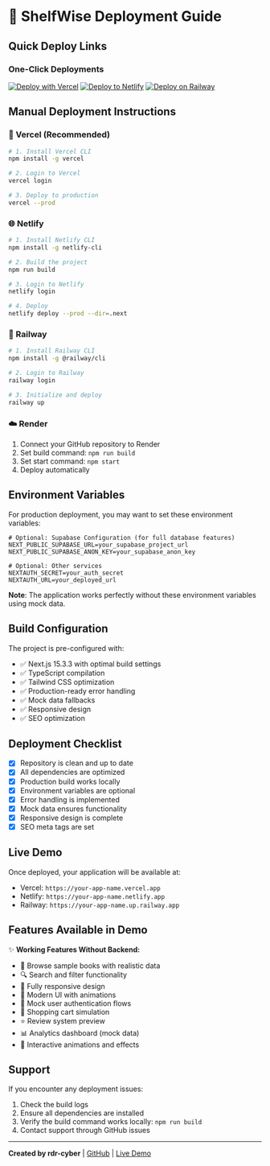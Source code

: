 # 🚀 ShelfWise Deployment Guide

## Quick Deploy Links

### One-Click Deployments
[![Deploy with Vercel](https://vercel.com/button)](https://vercel.com/new/clone?repository-url=https%3A%2F%2Fgithub.com%2Frdr-cyber%2FBook_Store_Management)
[![Deploy to Netlify](https://www.netlify.com/img/deploy/button.svg)](https://app.netlify.com/start/deploy?repository=https://github.com/rdr-cyber/Book_Store_Management)
[![Deploy on Railway](https://railway.app/button.svg)](https://railway.app/new/template/PRlrCE?referralCode=alphasec)

## Manual Deployment Instructions

### 🎯 Vercel (Recommended)
```bash
# 1. Install Vercel CLI
npm install -g vercel

# 2. Login to Vercel
vercel login

# 3. Deploy to production
vercel --prod
```

### 🌐 Netlify
```bash
# 1. Install Netlify CLI
npm install -g netlify-cli

# 2. Build the project
npm run build

# 3. Login to Netlify
netlify login

# 4. Deploy
netlify deploy --prod --dir=.next
```

### 🚄 Railway
```bash
# 1. Install Railway CLI
npm install -g @railway/cli

# 2. Login to Railway
railway login

# 3. Initialize and deploy
railway up
```

### ☁️ Render
1. Connect your GitHub repository to Render
2. Set build command: `npm run build`
3. Set start command: `npm start`
4. Deploy automatically

## Environment Variables

For production deployment, you may want to set these environment variables:

```env
# Optional: Supabase Configuration (for full database features)
NEXT_PUBLIC_SUPABASE_URL=your_supabase_project_url
NEXT_PUBLIC_SUPABASE_ANON_KEY=your_supabase_anon_key

# Optional: Other services
NEXTAUTH_SECRET=your_auth_secret
NEXTAUTH_URL=your_deployed_url
```

**Note**: The application works perfectly without these environment variables using mock data.

## Build Configuration

The project is pre-configured with:
- ✅ Next.js 15.3.3 with optimal build settings
- ✅ TypeScript compilation
- ✅ Tailwind CSS optimization
- ✅ Production-ready error handling
- ✅ Mock data fallbacks
- ✅ Responsive design
- ✅ SEO optimization

## Deployment Checklist

- [x] Repository is clean and up to date
- [x] All dependencies are optimized
- [x] Production build works locally
- [x] Environment variables are optional
- [x] Error handling is implemented
- [x] Mock data ensures functionality
- [x] Responsive design is complete
- [x] SEO meta tags are set

## Live Demo

Once deployed, your application will be available at:
- Vercel: `https://your-app-name.vercel.app`
- Netlify: `https://your-app-name.netlify.app`
- Railway: `https://your-app-name.up.railway.app`

## Features Available in Demo

✨ **Working Features Without Backend:**
- 📖 Browse sample books with realistic data
- 🔍 Search and filter functionality
- 📱 Fully responsive design
- 🎨 Modern UI with animations
- 👤 Mock user authentication flows
- 🛒 Shopping cart simulation
- ⭐ Review system preview
- 📊 Analytics dashboard (mock data)
- 💫 Interactive animations and effects

## Support

If you encounter any deployment issues:
1. Check the build logs
2. Ensure all dependencies are installed
3. Verify the build command works locally: `npm run build`
4. Contact support through GitHub issues

---

**Created by rdr-cyber** | [GitHub](https://github.com/rdr-cyber) | [Live Demo](https://your-deployed-url.com)